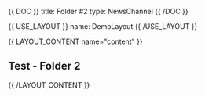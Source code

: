 {{ DOC }}
title: Folder #2
type: NewsChannel
{{ /DOC }}

{{ USE_LAYOUT }}
  name: DemoLayout
{{ /USE_LAYOUT }}

{{ LAYOUT_CONTENT name="content" }}
## Test - Folder 2
{{ /LAYOUT_CONTENT }} 

